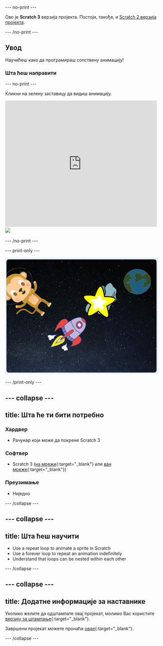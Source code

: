 \--- no-print \---

Ово је **Scratch 3** верзија пројекта. Постоји, такође, и [Scratch 2 верзија пројекта](https://projects.raspberrypi.org/en/projects/lost-in-space-scratch2).

\--- /no-print \---

## Увод

Научићеш како да програмираш сопствену анимацију!

### Шта ћеш направити

\--- no-print \---

Кликни на зелену заставицу да видиш анимацију.

<div class="scratch-preview">
  <iframe allowtransparency="true" width="485" height="402" src="https://scratch.mit.edu/projects/embed/276873231/?autostart=false" frameborder="0" scrolling="no"></iframe>
  <img src="images/space-final.png">
</div>

\--- /no-print \---

\--- print-only \---

![Завршени пројекат](images/showcase_static.png)

\--- /print-only \---

## \--- collapse \---

## title: Шта ће ти бити потребно

### Хардвер

- Рачунар који може да покрене Scratch 3

### Софтвер

- Scratch 3 ([на мрежи](http://rpf.io/scratchon){:target="_blank"} или [ван мреже](http://rpf.io/scratchoff){:target="_blank"})

### Преузимање

- Ниједно

\--- /collapse \---

## \--- collapse \---

## title: Шта ћеш научити

- Use a repeat loop to animate a sprite in Scratch
- Use a forever loop to repeat an animation indefinitely
- Understand that loops can be nested within each other

\--- /collapse \---

## \--- collapse \---

## title: Додатне информације за наставнике

Уколико желите да одштампате овај пројекат, молимо Вас користите [верзију за штампање](https://projects.raspberrypi.org/en/projects/lost-in-space/print){:target="_blank"}.

Завршени пројекат можете пронаћи [овде](http://rpf.io/p/en/lost-in-space-get){:target="_blank"}.

\--- /collapse \---
